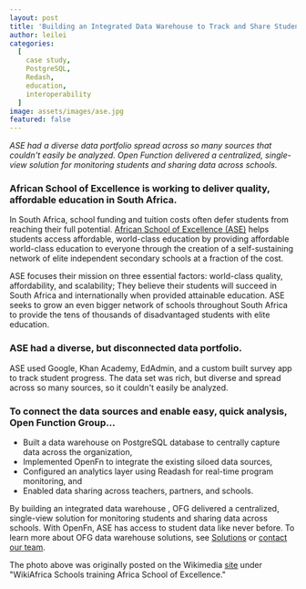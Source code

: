 ```yaml
---
layout: post
title: 'Building an Integrated Data Warehouse to Track and Share Student Performance'
author: leilei
categories:
  [
    case study,
    PostgreSQL,
    Redash,
    education,
    interoperability
  ]
image: assets/images/ase.jpg
featured: false
---
```


_ASE had a diverse data portfolio spread across so many sources that couldn't easily be analyzed. Open Function delivered a centralized, single-view solution for monitoring students and sharing data across schools._

### African School of Excellence is working to deliver quality, affordable education in South Africa.

In South Africa, school funding and tuition costs often defer students from reaching their full potential. [African School of Excellence (ASE)](http://www.ase.org.za/) helps students access affordable, world-class education by providing affordable world-class education to everyone through the creation of a self-sustaining network of elite independent secondary schools at a fraction of the cost. 

ASE focuses their mission on three essential factors: world-class quality, affordability, and scalability; They believe their students will succeed in South Africa and internationally when provided attainable education. ASE seeks to grow an even bigger network of schools throughout South Africa to provide the tens of thousands of disadvantaged students with elite education. 

### ASE had a diverse, but disconnected data portfolio. 

ASE used Google, Khan Academy, EdAdmin, and a custom built survey app to track student progress. The data set was rich, but diverse and spread across so many sources, so it couldn't easily be analyzed. 

### To connect the data sources and enable easy, quick analysis, Open Function Group…

- Built a data warehouse on PostgreSQL database to centrally capture data across the organization, 
- Implemented OpenFn to integrate the existing siloed data sources, 
- Configured an analytics layer using Readash for real-time program monitoring, and 
- Enabled data sharing across teachers, partners, and schools. 

By building an integrated data warehouse , OFG delivered a centralized, single-view solution for monitoring students and sharing data across schools. With OpenFn, ASE has  access to student data like never before. To learn more about OFG data warehouse solutions, see [Solutions](https://www.openfn.org/solutions) or [contact our team](mailto://admin@openfn.org). 

The photo above was originally posted on the Wikimedia [site](https://commons.wikimedia.org/wiki/File:WikiAfrica_Schools_training_African_School_for_Excellence_(23).jpg) under "WikiAfrica Schools training Africa School of Excellence."


